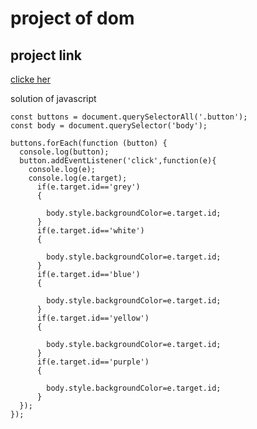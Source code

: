 # project of dom 

## project link
[clicke her ](https://stackblitz.com/edit/dom-project-chaiaurcode-ebzt6omq?file=1-colorChanger%2Fchaiaurcode.js,1-colorChanger%2Findex.html,1-colorChanger%2Fstyle.css)

solution of javascript
``` 
const buttons = document.querySelectorAll('.button');
const body = document.querySelector('body');

buttons.forEach(function (button) {
  console.log(button);
  button.addEventListener('click',function(e){
    console.log(e);
    console.log(e.target);
      if(e.target.id=='grey')
      {
       
        body.style.backgroundColor=e.target.id;
      }
      if(e.target.id=='white')
      {
       
        body.style.backgroundColor=e.target.id;
      }
      if(e.target.id=='blue')
      {
       
        body.style.backgroundColor=e.target.id;
      }
      if(e.target.id=='yellow')
      {
       
        body.style.backgroundColor=e.target.id;
      }
      if(e.target.id=='purple')
      {
       
        body.style.backgroundColor=e.target.id;
      }
  });
});

